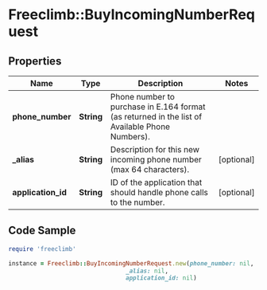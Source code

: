# Freeclimb::BuyIncomingNumberRequest

## Properties

Name | Type | Description | Notes
------------ | ------------- | ------------- | -------------
**phone_number** | **String** | Phone number to purchase in E.164 format (as returned in the list of Available Phone Numbers). | 
**_alias** | **String** | Description for this new incoming phone number (max 64 characters). | [optional] 
**application_id** | **String** | ID of the application that should handle phone calls to the number. | [optional] 

## Code Sample

```ruby
require 'freeclimb'

instance = Freeclimb::BuyIncomingNumberRequest.new(phone_number: nil,
                                 _alias: nil,
                                 application_id: nil)
```


